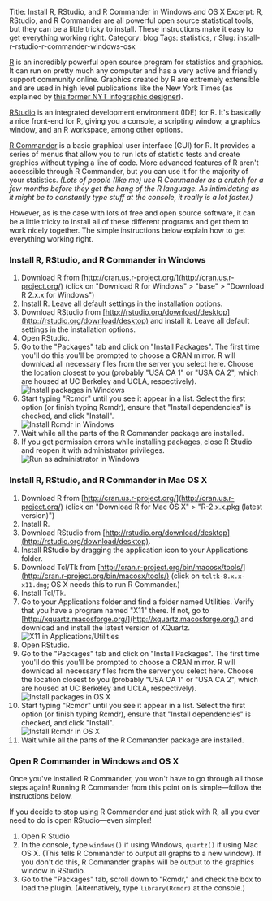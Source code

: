 Title: Install R, RStudio, and R Commander in Windows and OS X
Excerpt: R, RStudio, and R Commander are all powerful open source statistical tools, but they can be a little tricky to install. These instructions make it easy to get everything working right.
Category: blog
Tags: statistics, r
Slug: install-r-rstudio-r-commander-windows-osx


[R](http://www.r-project.org/) is an incredibly powerful open source program for statistics and graphics. It can run on pretty much any computer and has a very active and friendly support community online. Graphics created by R are extremely extensible and are used in high level publications like the New York Times (as explained by [this former NYT infographic designer](http://book.flowingdata.com/)).

[RStudio](http://rstudio.org/) is an integrated development environment (IDE) for R. It's basically a nice front-end for R, giving you a console, a scripting window, a graphics window, and an R workspace, among other options. 

[R Commander](http://socserv.mcmaster.ca/jfox/Misc/Rcmdr/) is a basic graphical user interface (GUI) for R. It provides a series of menus that allow you to run lots of statistic tests and create graphics without typing a line of code. More advanced features of R aren't accessible through R Commander, but you can use it for the majority of your statistics. *(Lots of people (like me) use R Commander as a crutch for a few months before they get the hang of the R language. As intimidating as it might be to constantly type stuff at the console, it really is a lot faster.)*

However, as is the case with lots of free and open source software, it can be a little tricky to install all of these different programs and get them to work nicely together. The simple instructions below explain how to get everything working right.

### Install R, RStudio, and R Commander in Windows

1. Download R from [http://cran.us.r-project.org/](http://cran.us.r-project.org/) (click on "Download R for Windows" > "base" > "Download R 2.x.x for Windows")
2. Install R. Leave all default settings in the installation options.
3. Download RStudio from [http://rstudio.org/download/desktop](http://rstudio.org/download/desktop) and install it. Leave all default settings in the installation options.
4. Open RStudio.
5. Go to the "Packages" tab and click on "Install Packages". The first time you'll do this you'll be prompted to choose a CRAN mirror. R will download all necessary files from the server you select here. Choose the location closest to you (probably "USA CA 1" or "USA CA 2", which are housed at UC Berkeley and UCLA, respectively).  
![Install packages in Windows](/files/images/install_r_commander/install_packages_win.png)
6. Start typing "Rcmdr" until you see it appear in a list. Select the first option (or finish typing Rcmdr), ensure that "Install dependencies" is checked, and click "Install".  
![Install Rcmdr in Windows](/files/images/install_r_commander/install_packages_win_1.png)
7. Wait while all the parts of the R Commander package are installed.
8. If you get permission errors while installing packages, close R Studio and reopen it with administrator privileges.  
![Run as administrator in Windows](/files/images/install_r_commander/run_as_administrator.png)


### Install R, RStudio, and R Commander in Mac OS X

1. Download R from [http://cran.us.r-project.org/](http://cran.us.r-project.org/) (click on "Download R for Mac OS X" > "R-2.x.x.pkg (latest version)")
2. Install R.
3. Download RStudio from [http://rstudio.org/download/desktop](http://rstudio.org/download/desktop).
4. Install RStudio by dragging the application icon to your Applications folder.
5. Download Tcl/Tk from [http://cran.r-project.org/bin/macosx/tools/](http://cran.r-project.org/bin/macosx/tools/) (click on `tcltk-8.x.x-x11.dmg`; OS X needs this to run R Commander.)
6. Install Tcl/Tk.
7. Go to your Applications folder and find a folder named Utilities. Verify that you have a program named "X11" there. If not, go to [http://xquartz.macosforge.org/](http://xquartz.macosforge.org/) and download and install the latest version of XQuartz.  
![X11 in Applications/Utilities](/files/images/install_r_commander/x11_utilities.png)
8. Open RStudio.
9. Go to the "Packages" tab and click on "Install Packages". The first time you'll do this you'll be prompted to choose a CRAN mirror. R will download all necessary files from the server you select here. Choose the location closest to you (probably "USA CA 1" or "USA CA 2", which are housed at UC Berkeley and UCLA, respectively).  
![Install packages in OS X](/files/images/install_r_commander/install_packages_mac.png)
10. Start typing "Rcmdr" until you see it appear in a list. Select the first option (or finish typing Rcmdr), ensure that "Install dependencies" is checked, and click "Install".  
![Install Rcmdr in OS X](/files/images/install_r_commander/install_packages_mac_1.png)
11. Wait while all the parts of the R Commander package are installed.


### Open R Commander in Windows and OS X

Once you've installed R Commander, you won't have to go through all those steps again! Running R Commander from this point on is simple—follow the instructions below. 

If you decide to stop using R Commander and just stick with R, all you ever need to do is open RStudio—even simpler!

1. Open R Studio
2. In the console, type `windows()` if using Windows, `quartz()` if using Mac OS X. (This tells R Commander to output all graphs to a new window). If you don't do this, R Commander graphs will be output to the graphics window in RStudio.
3. Go to the "Packages" tab, scroll down to "Rcmdr," and check the box to load the plugin. (Alternatively, type `library(Rcmdr)` at the console.)
